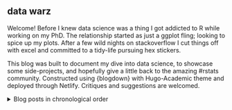 ## data warz

Welcome! Before I knew data science was a thing I got addicted to R while working on my PhD. The relationship started as just a ggplot fling; looking to spice up my plots. After a few wild nights on stackoverflow I cut things off with excel and committed to a tidy-life pursuing hex stickers.

This blog was built to document my dive into data science, to showcase some side-projects, and hopefully give a little back to the amazing #rstats community. Constructed using {blogdown} with Hugo-Academic theme and deployed through Netlify.  Critiques and suggestions are welcomed.

<details>
  <summary>Blog posts in chronological order</summary>
  
<!-- toc -->
* **2021**
  - 2021/05 [📈️ Forecasting Daily Sales with Modeltime](https://github.com/TWarczak/data_warz/tree/master/content/post/2021-05-26-forecasting-daily-sales-w-modeltime)
<!-- tocstop -->

</details>
